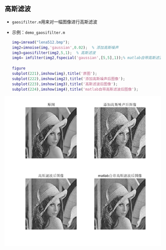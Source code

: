 ## 高斯滤波

+ `gaosifilter.m`用来对一幅图像进行高斯滤波

+ 示例：`demo_gaosifilter.m`

  ```matlab
  img=imread("lena512.bmp");
  img2=imnoise(img,'gaussian',0.02);  % 添加高斯噪声   
  img3=gaosifilter(img2,5,1);  % 高斯滤波
  img4= imfilter(img2,fspecial('gaussian',[5,5],1));% matlab自带高斯滤波

  figure
  subplot(221),imshow(img),title('原图');
  subplot(222),imshow(img2),title('添加高斯噪声后图像');
  subplot(223),imshow(img3),title('高斯滤波后图像');
  subplot(224),imshow(img4),title('matlab自带高斯滤波后图像');
  ```

![对比](image/对比.PNG)
